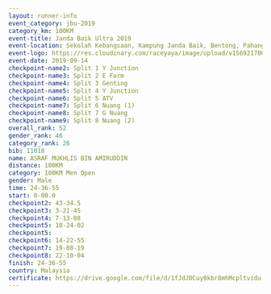 ```yaml
---
layout: runner-info 
event_category: jbu-2019 
category_km: 100KM 
event-title: Janda Baik Ultra 2019
event-location: Sekolah Kebangsaan, Kampung Janda Baik, Bentong, Pahang, Malaysia 
event-logo: https://res.cloudinary.com/raceyaya/image/upload/v1569217009/logo/janda-baik_vch1pc.jpg 
event-date: 2019-09-14 
checkpoint-name2: Split 1 Y Junction 
checkpoint-name3: Split 2 E Farm 
checkpoint-name4: Split 3 Genting 
checkpoint-name5: Split 4 Y Junction 
checkpoint-name6: Split 5 ATV 
checkpoint-name7: Split 6 Nuang (1) 
checkpoint-name8: Split 7 G Nuang 
checkpoint-name9: Split 8 Nuang (2) 
overall_rank: 52
gender_rank: 46
category_rank: 26
bib: 11018
name: ASRAF MUKHLIS BIN AMIRUDDIN
distance: 100KM
category: 100KM Men Open
gender: Male
time: 24-36-55
start: 0-00.0
checkpoint2: 43-34.5
checkpoint3: 3-21-45
checkpoint4: 7-13-08
checkpoint5: 10-24-02
checkpoint5: 
checkpoint6: 14-22-55
checkpoint7: 19-08-19
checkpoint8: 22-10-04
finish: 24-36-55
country: Malaysia
certificate: https://drive.google.com/file/d/1fJdJDCuy0kbr8mhMcpltvidu-rHCC2hS/view?usp=sharing
---
```

